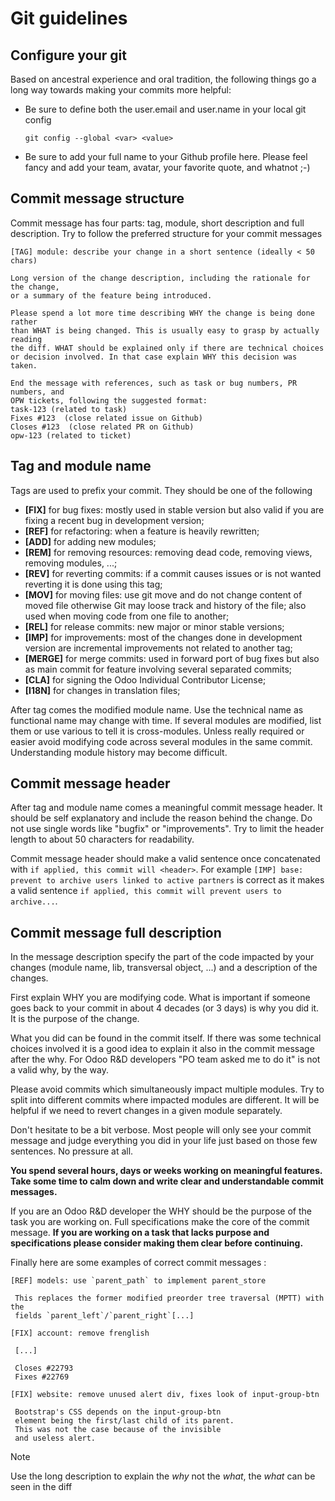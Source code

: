 # Git guidelines

## Configure your git

Based on ancestral experience and oral tradition, the following things
go a long way towards making your commits more helpful:

- Be sure to define both the user.email and user.name in your local git
  config

  ``` text
  git config --global <var> <value>
  ```

- Be sure to add your full name to your Github profile here. Please feel
  fancy and add your team, avatar, your favorite quote, and whatnot ;-)

## Commit message structure

Commit message has four parts: tag, module, short description and full
description. Try to follow the preferred structure for your commit
messages

``` text
[TAG] module: describe your change in a short sentence (ideally < 50 chars)

Long version of the change description, including the rationale for the change,
or a summary of the feature being introduced.

Please spend a lot more time describing WHY the change is being done rather
than WHAT is being changed. This is usually easy to grasp by actually reading
the diff. WHAT should be explained only if there are technical choices
or decision involved. In that case explain WHY this decision was taken.

End the message with references, such as task or bug numbers, PR numbers, and
OPW tickets, following the suggested format:
task-123 (related to task)
Fixes #123  (close related issue on Github)
Closes #123  (close related PR on Github)
opw-123 (related to ticket)
```

## Tag and module name

Tags are used to prefix your commit. They should be one of the following

- **\[FIX\]** for bug fixes: mostly used in stable version but also
  valid if you are fixing a recent bug in development version;
- **\[REF\]** for refactoring: when a feature is heavily rewritten;
- **\[ADD\]** for adding new modules;
- **\[REM\]** for removing resources: removing dead code, removing
  views, removing modules, ...;
- **\[REV\]** for reverting commits: if a commit causes issues or is not
  wanted reverting it is done using this tag;
- **\[MOV\]** for moving files: use git move and do not change content
  of moved file otherwise Git may loose track and history of the file;
  also used when moving code from one file to another;
- **\[REL\]** for release commits: new major or minor stable versions;
- **\[IMP\]** for improvements: most of the changes done in development
  version are incremental improvements not related to another tag;
- **\[MERGE\]** for merge commits: used in forward port of bug fixes but
  also as main commit for feature involving several separated commits;
- **\[CLA\]** for signing the Odoo Individual Contributor License;
- **\[I18N\]** for changes in translation files;

After tag comes the modified module name. Use the technical name as
functional name may change with time. If several modules are modified,
list them or use various to tell it is cross-modules. Unless really
required or easier avoid modifying code across several modules in the
same commit. Understanding module history may become difficult.

## Commit message header

After tag and module name comes a meaningful commit message header. It
should be self explanatory and include the reason behind the change. Do
not use single words like "bugfix" or "improvements". Try to limit the
header length to about 50 characters for readability.

Commit message header should make a valid sentence once concatenated
with `if applied, this commit will <header>`. For example
`[IMP] base: prevent to archive users linked to active partners` is
correct as it makes a valid sentence
`if applied, this commit will prevent users to archive...`.

## Commit message full description

In the message description specify the part of the code impacted by your
changes (module name, lib, transversal object, ...) and a description of
the changes.

First explain WHY you are modifying code. What is important if someone
goes back to your commit in about 4 decades (or 3 days) is why you did
it. It is the purpose of the change.

What you did can be found in the commit itself. If there was some
technical choices involved it is a good idea to explain it also in the
commit message after the why. For Odoo R&D developers "PO team asked me
to do it" is not a valid why, by the way.

Please avoid commits which simultaneously impact multiple modules. Try
to split into different commits where impacted modules are different. It
will be helpful if we need to revert changes in a given module
separately.

Don't hesitate to be a bit verbose. Most people will only see your
commit message and judge everything you did in your life just based on
those few sentences. No pressure at all.

**You spend several hours, days or weeks working on meaningful features.
Take some time to calm down and write clear and understandable commit
messages.**

If you are an Odoo R&D developer the WHY should be the purpose of the
task you are working on. Full specifications make the core of the commit
message. **If you are working on a task that lacks purpose and
specifications please consider making them clear before continuing.**

Finally here are some examples of correct commit messages :

``` text
[REF] models: use `parent_path` to implement parent_store

 This replaces the former modified preorder tree traversal (MPTT) with the
 fields `parent_left`/`parent_right`[...]

[FIX] account: remove frenglish

 [...]

 Closes #22793
 Fixes #22769

[FIX] website: remove unused alert div, fixes look of input-group-btn

 Bootstrap's CSS depends on the input-group-btn
 element being the first/last child of its parent.
 This was not the case because of the invisible
 and useless alert.
```

> [!NOTE]
> Use the long description to explain the *why* not the *what*, the
> *what* can be seen in the diff
